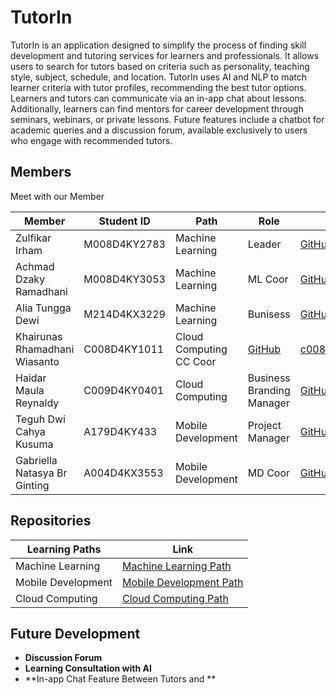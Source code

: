 # TutorIn

TutorIn is an application designed to simplify the process of finding skill development and tutoring services for learners and professionals. It allows users to search for tutors based on criteria such as personality, teaching style, subject, schedule, and location. TutorIn uses AI and NLP to match learner criteria with tutor profiles, recommending the best tutor options. Learners and tutors can communicate via an in-app chat about lessons. Additionally, learners can find mentors for career development through seminars, webinars, or private lessons. Future features include a chatbot for academic queries and a discussion forum, available exclusively to users who engage with recommended tutors.

## Members
Meet with our Member

| Member       | Student ID | Path         | Role    | Contacts  | Email                |
|--------------|------------|--------------|---------|-----------|----------------------|
| Zulfikar Irham  | M008D4KY2783     | Machine Learning | Leader  | [GitHub](https://github.com/zulfikar03) | m008d4ky2783@bangkit.academy     |
| Achmad Dzaky Ramadhani  | M008D4KY3053     | Machine Learning      | ML Coor  | [GitHub](https://github.com/feverlash) | m008d4ky3053@bangkit.academy       |
| Alia Tungga Dewi   | M214D4KX3229     | Machine Learning    | Bunisess  | [GitHub](https://github.com/Aliatungga) | m214d4kx3229@bangkit.academy   |
| Khairunas Rhamadhani Wiasanto | C008D4KY1011     | Cloud Computing    CC Coor  | [GitHub](https://github.com/khairunas001) | c008d4ky1011@bangkit.academy     |
| Haidar Maula Reynaldy   | C009D4KY0401     | Cloud Computing | Business Branding Manager | [GitHub](https://github.com/haidarmaula) | c009d4ky0401@bangkit.academy      |
| Teguh Dwi Cahya Kusuma   | A179D4KY433     | Mobile Development | Project Manager | [GitHub](https://github.com/wicahma) | a179d4ky4335@bangkit.academy      |
| Gabriella Natasya Br Ginting   | A004D4KX3553     | Mobile Development | MD Coor | [GitHub](https://github.com/Gabbynts) | a004d4kx3553@bangkit.academy      |

## Repositories
| Learning Paths           | Link                                             |
|--------------------------|--------------------------------------------------|
| Machine Learning         | [Machine Learning Path](https://github.com/tutorinedutech/tutorin-ml)  |
| Mobile Development       | [Mobile Development Path](https://github.com/tutorinedutech/tutorin-mobile) |
| Cloud Computing          | [Cloud Computing Path](https://github.com/tutorinedutech/tutorin-backend) |

## Future Development
- **Discussion Forum**
- **Learning Consultation with AI**
- **In-app Chat Feature Between Tutors and **
